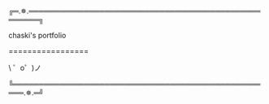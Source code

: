 
╔═.✵.════════════════════════════════════════════════════╗

chaski's portfolio

================= 

\ ゜o゜)ノ

╚════════════════════════════════════════════════════.✵.═╝


